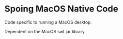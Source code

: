 Spoing MacOS Native Code
========================

Code specific to running a MacOS desktop.

Dependent on the MacOS swt.jar library.